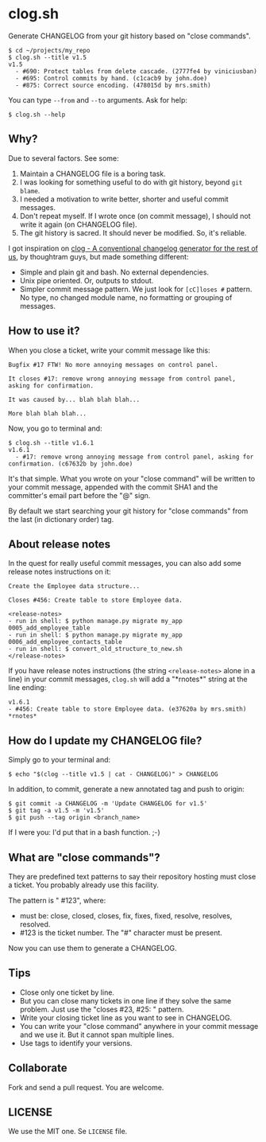 clog.sh
=======

Generate CHANGELOG from your git history based on "close commands".

```
$ cd ~/projects/my_repo
$ clog.sh --title v1.5
v1.5
  - #690: Protect tables from delete cascade. (2777fe4 by viniciusban)
  - #695: Control commits by hand. (c1cacb9 by john.doe)
  - #875: Correct source encoding. (478015d by mrs.smith)
```

You can type `--from` and `--to` arguments. Ask for help:

```
$ clog.sh --help
```

Why?
----

Due to several factors. See some:

1. Maintain a CHANGELOG file is a boring task.
1. I was looking for something useful to do with git history, beyond `git blame`.
1. I needed a motivation to write better, shorter and useful commit messages.
1. Don't repeat myself. If I wrote once (on commit message), I should not write it again (on CHANGELOG file).
1. The git history is sacred. It should never be modified. So, it's reliable.

I got inspiration on [clog - A conventional changelog generator for the rest of us](http://blog.thoughtram.io/announcements/tools/2014/09/18/announcing-clog-a-conventional-changelog-generator-for-the-rest-of-us.html), by thoughtram guys, but made something different:

- Simple and plain git and bash. No external dependencies.
- Unix pipe oriented. Or, outputs to stdout.
- Simpler commit message pattern. We just look for `[cC]loses #` pattern. No type, no changed module name, no formatting or grouping of messages.


How to use it?
--------------

When you close a ticket, write your commit message like this:

```
Bugfix #17 FTW! No more annoying messages on control panel.

It closes #17: remove wrong annoying message from control panel, asking for confirmation.

It was caused by... blah blah blah...

More blah blah blah...
```

Now, you go to terminal and:

```
$ clog.sh --title v1.6.1
v1.6.1
  - #17: remove wrong annoying message from control panel, asking for confirmation. (c67632b by john.doe)
```

It's that simple. What you wrote on your "close command" will be written to your commit message, appended with the commit SHA1 and the committer's email part before the "@" sign.

By default we start searching your git history for "close commands" from the last (in dictionary order) tag.


About release notes
-------------------

In the quest for really useful commit messages, you can also add some release notes instructions on it:

```
Create the Employee data structure...

Closes #456: Create table to store Employee data.

<release-notes>
- run in shell: $ python manage.py migrate my_app 0005_add_employee_table
- run in shell: $ python manage.py migrate my_app 0006_add_employee_contacts_table
- run in shell: $ convert_old_structure_to_new.sh
</release-notes>

```

If you have release notes instructions (the string `<release-notes>` alone in a line) in your commit messages, `clog.sh` will add a "\*rnotes\*" string at the line ending:

```
v1.6.1
- #456: Create table to store Employee data. (e37620a by mrs.smith) *rnotes*
```

How do I update my CHANGELOG file?
----------------------------------

Simply go to your terminal and:

```
$ echo "$(clog --title v1.5 | cat - CHANGELOG)" > CHANGELOG
```

In addition, to commit, generate a new annotated tag and push to origin:

```
$ git commit -a CHANGELOG -m 'Update CHANGELOG for v1.5'
$ git tag -a v1.5 -m 'v1.5'
$ git push --tag origin <branch_name>
```

If I were you: I'd put that in a bash function. ;-)


What are "close commands"?
--------------------------

They are predefined text patterns to say their repository hosting must close a ticket. You probably already use this facility.

The pattern is "<word> #123", where:
 - <word> must be: close, closed, closes, fix, fixes, fixed, resolve, resolves, resolved.
 - #123 is the ticket number. The "#" character must be present.

Now you can use them to generate a CHANGELOG.


Tips
----

- Close only one ticket by line.
- But you can close many tickets in one line if they solve the same problem. Just use the "closes #23, #25: <message>" pattern.
- Write your closing ticket line as you want to see in CHANGELOG.
- You can write your "close command" anywhere in your commit message and we use it. But it cannot span multiple lines.
- Use tags to identify your versions.


Collaborate
-----------

Fork and send a pull request. You are welcome.


LICENSE
-------

We use the MIT one. Se `LICENSE` file.
